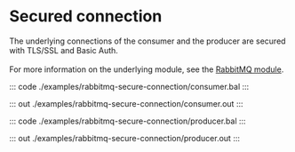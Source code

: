 # Secured connection

The underlying connections of the consumer and the producer are
secured with TLS/SSL and Basic Auth.<br/><br/>
For more information on the underlying module, 
see the [RabbitMQ module](https://docs.central.ballerina.io/ballerinax/rabbitmq/latest).

::: code ./examples/rabbitmq-secure-connection/consumer.bal :::

::: out ./examples/rabbitmq-secure-connection/consumer.out :::

::: code ./examples/rabbitmq-secure-connection/producer.bal :::

::: out ./examples/rabbitmq-secure-connection/producer.out :::